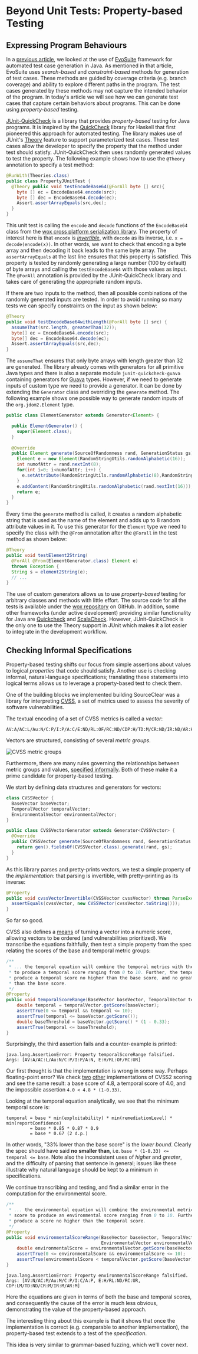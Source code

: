 
# Beyond Unit Tests: Property-based Testing

## Expressing Program Behaviours

In a [previous article](01-automated-test-case-generation.md), we looked at the use of [EvoSuite](http://www.evosuite.org/) framework for automated test case generation in Java. As mentioned in that article, EvoSuite uses _search-based_ and _constraint-based_ methods for generation of test cases. These methods are guided by coverage criteria (e.g. branch coverage) and ability to explore different paths in the program. The test cases generated by these methods may not capture the intended behavior of the program. In today's article we will see how we can generate test cases that capture certain behaviors about programs. This can be done using _property-based_ testing.

[JUnit-QuickCheck](https://github.com/pholser/junit-quickcheck) is a library that provides _property-based_ testing for Java programs. It is inspired by the [QuickCheck](http://en.wikipedia.org/wiki/QuickCheck) library for Haskell that first pioneered this approach for automated testing. The library makes use of JUnit's [Theory](https://github.com/junit-team/junit/wiki/Theories) feature to support parameterized test cases. These test cases allow the developer to specify the property that the method under test should satisfy. JUnit-QuickCheck then uses randomly generated values to test the property. The following example shows how to use the `@Theory` annotation to specify a test method:

```java
@RunWith(Theories.class)
public class PropertyJUnitTest {
  @Theory public void testEncodeBase64(@ForAll byte [] src){
    byte [] ec = EncodeBase64.encode(src);
    byte [] dec = EncodeBase64.decode(ec);
    Assert.assertArrayEquals(src,dec);
  }
}
```

This unit test is calling the `encode` and `decode` functions of the `EncodeBase64`
class from the [wox cross platform serialization library](https://github.com/codelion/wox).
The property of interest here is that `encode` is [_invertible_](https://fsharpforfunandprofit.com/posts/property-based-testing-2/#there-and-back-again), with `decode` as its inverse, i.e. `x = decode(encode(x))`. In other words, we want to check that encoding a byte array and then decoding it back leads to the same byte array. The `assertArrayEquals` at the last line ensures that this property is satisfied. This property is tested by randomly generating a large number (100 by default) of byte arrays and calling the `testEncodeBase64` with those values as input. The `@ForAll` annotation is provided by the JUnit-QuickCheck library and takes care of generating the appropriate random inputs. 

If there are two inputs to the method, then all possible combinations of the randomly generated inputs are tested. In order to avoid running so many tests we can specify
constraints on the input as shown below:

```java
@Theory
public void testEncodeBase64withLength(@ForAll byte [] src) {
  assumeThat(src.length, greaterThan(32)); 
  byte[] ec = EncodeBase64.encode(src);
  byte[] dec = EncodeBase64.decode(ec);
  Assert.assertArrayEquals(src,dec);
}
```

The `assumeThat` ensures that only byte arrays with length greater than 32 are generated.
The library already comes with generators for all primitive Java types and there is also a separate module `junit-quickcheck-guava` containing generators for [Guava](https://code.google.com/p/guava-libraries/) types. However, if we need to generate inputs of custom type we need to provide a generator. It can be done by extending the `Generator` class
and overriding the `generate` method. The following example shows one possible way to generate random inputs of the `org.jdom2.Element` type.

```java
public class ElementGenerator extends Generator<Element> {

  public ElementGenerator() {
    super(Element.class);
  }
  
  @Override
  public Element generate(SourceOfRandomness rand, GenerationStatus gs) {
    Element e = new Element(RandomStringUtils.randomAlphabetic(16));
    int numofAttr = rand.nextInt(8);
    for(int i=0; i<numofAttr; i++) {
      e.setAttribute(RandomStringUtils.randomAlphabetic(8),RandomStringUtils.randomAlphabetic(8));
    }
    e.addContent(RandomStringUtils.randomAlphabetic(rand.nextInt(16)));
    return e;
  }
}
```

Every time the `generate` method is called, it creates a random alphabetic string that is used as the name of the element and adds up to 8 random attribute values in it. To use this generator for the `Element` type we need to specify the class with the `@From` annotation after the `@Forall` in the test method as shown below:

```java
@Theory
public void testElement2String(
  @ForAll @From(ElementGenerator.class) Element e)
  throws Exception {
  String s = element2String(e);
  // ...
}
```

The use of custom generators allows us to use _property-based_ testing for arbitrary classes and methods with little effort. The source code for all the tests is available under the [wox repository](https://github.com/codelion/wox/tree/master/java/src/test/java/wox/serial/tests) on GitHub. In addition, some other frameworks (under active development) providing similar functionality for Java are [Quickcheck](https://bitbucket.org/blob79/quickcheck) and [ScalaCheck](http://www.scalacheck.org/). However, JUnit-QuickCheck is the only one to use the Theory support in JUnit which makes it a lot easier to integrate in the development workflow.

## Checking Informal Specifications

Property-based testing shifts our focus from simple assertions about values to logical _properties_ that code should satisfy. Another use is checking informal, natural-language specifications; translating these statements into logical terms allows us to leverage a property-based test to check them.

One of the building blocks we implemented building SourceClear was a library for interpreting [CVSS](https://www.first.org/cvss/), a set of metrics used to assess the severity of software vulnerabilities.

The textual encoding of a set of CVSS metrics is called a _vector_:

```
AV:A/AC:L/Au:N/C:P/I:P/A:C/E:ND/RL:OF/RC:ND/CDP:H/TD:M/CR:ND/IR:ND/AR:H
```

Vectors are structured, consisting of several _metric groups_.

![CVSS metric groups](/images/cvss-metric-groups.png)

Furthermore, there are many rules governing the relationships between metric groups and values, [specified informally](https://www.first.org/cvss/v2/guide). Both of these make it a prime candidate for property-based testing.

We start by defining data structures and generators for vectors:

```java
class CVSSVector {
  BaseVector baseVector;
  TemporalVector temporalVector;
  EnvironmentalVector environmentalVector;
}
```

```java
public class CVSSVectorGenerator extends Generator<CVSSVector> {
  @Override
  public CVSSVector generate(SourceOfRandomness rand, GenerationStatus gs) {
    return gen().fieldsOf(CVSSVector.class).generate(rand, gs);
  }
}
```

As this library parses and pretty-prints vectors, we test a simple property of the _implementation_: that parsing is invertible, with pretty-printing as its inverse:

```java
@Property
public void cvssVectorInvertible(CVSSVector cvssVector) throws ParseException {
  assertEquals(cvssVector, new CVSSVector(cvssVector.toString()));
}
```

So far so good.

CVSS also defines a [means](https://www.first.org/cvss/v2/guide#3-2-Equations) of turning a vector into a numeric score, allowing vectors to be ordered (and vulnerabilities prioritized). We transcribe the equations faithfully, then test a simple property from the spec relating the scores of the base and temporal metric groups:

```java
/**
 * ... the temporal equation will combine the temporal metrics with the base score
 * to produce a temporal score ranging from 0 to 10. Further, the temporal score will
 * produce a temporal score no higher than the base score, and no greater than 33% lower
 * than the base score. 
 */
@Property
public void temporalScoreRange(BaseVector baseVector, TemporalVector temporalVector) throws ParseException {
    double temporal = temporalVector.getScore(baseVector);
    assertTrue(0 <= temporal && temporal <= 10);
    assertTrue(temporal <= baseVector.getScore());
    double baseThreshold = baseVector.getScore() * (1 - 0.33);
    assertTrue(temporal <= baseThreshold);
}

```

Surprisingly, the third assertion fails and a counter-example is printed:

```
java.lang.AssertionError: Property temporalScoreRange falsified.
Args: [AV:A/AC:L/Au:N/C:P/I:P/A:N, E:H/RL:OF/RC:UR]
```

Our first thought is that the implementation is wrong in some way. Perhaps floating-point error? We check [two](https://nvd.nist.gov/vuln-metrics/cvss/v2-calculator) [other](https://bit-sentinel.com/common-vulnerability-scoring-system-cvss-2-0-online-calculator/) implementations of CVSS2 scoring and see the same result: a base score of 4.8, a temporal score of 4.0, and the impossible assertion `4.0 < 4.8 * (1-0.33)`.

Looking at the temporal equation analytically, we see that the minimum temporal score is:

```
temporal = base * min(exploitability) * min(remediationLevel) * min(reportConfidence)
         = base * 0.85 * 0.87 * 0.9
         = base * 0.67 (2 d.p.)
```

In other words, "33% lower than the base score" is the _lower bound_. Clearly the spec should have said **no smaller than**, i.e. `base * (1-0.33) <= temporal <= base`. Note also the inconsistent uses of _higher_ and _greater_, and the difficulty of parsing that sentence in general; issues like these illustrate why natural language should be kept to a minimum in specifications.

We continue transcribing and testing, and find a similar error in the computation for the environmental score.

```java
/**
 * ... the environmental equation will combine the environmental metrics with the temporal
 * score to produce an environmental score ranging from 0 to 10. Further, this equation will
 * produce a score no higher than the temporal score.
 */
@Property
public void environmentalScoreRange(BaseVector baseVector, TemporalVector temporalVector,
                                    EnvironmentalVector environmentalVector) throws ParseException {
    double environmentalScore = environmentalVector.getScore(baseVector, temporalVector);
    assertTrue(0 <= environmentalScore && environmentalScore <= 10);
    assertTrue(environmentalScore < temporalVector.getScore(baseVector));
}
```

```
java.lang.AssertionError: Property environmentalScoreRange falsified.
Args: [AV:N/AC:M/Au:M/C:P/I:C/A:P, E:H/RL:ND/RC:UR, CDP:LM/TD:ND/CR:M/IR:M/AR:M]
```

Here the equations are given in terms of both the base and temporal scores, and consequently the cause of the error is much less obvious, demonstrating the value of the property-based approach.

The interesting thing about this example is that it shows that once the implementation is correct (e.g. comparable to another implementation), the property-based test extends to a test of the _specification_.

This idea is very similar to grammar-based fuzzing, which we'll cover next.
